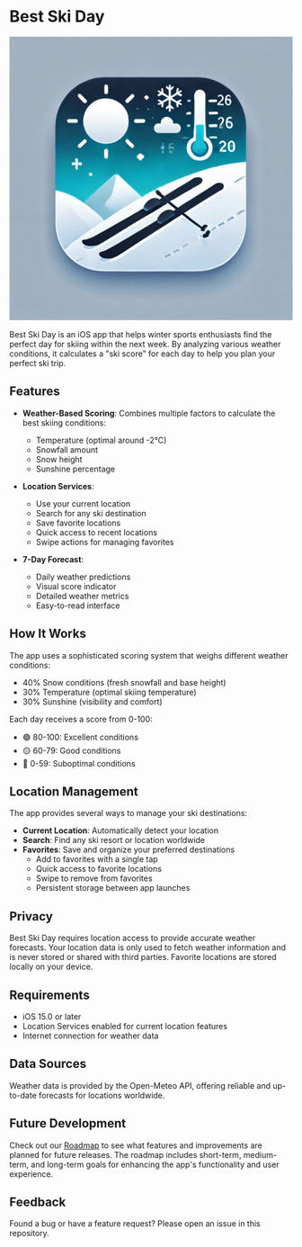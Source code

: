 # Best Ski Day

![appstoreicon](BestSkiDay/Assets.xcassets/AppIcon.appiconset/appstore%201.png)

Best Ski Day is an iOS app that helps winter sports enthusiasts find the perfect day for skiing within the next week. By analyzing various weather conditions, it calculates a "ski score" for each day to help you plan your perfect ski trip.

## Features

- **Weather-Based Scoring**: Combines multiple factors to calculate the best skiing conditions:
  - Temperature (optimal around -2°C)
  - Snowfall amount
  - Snow height
  - Sunshine percentage

- **Location Services**:
  - Use your current location
  - Search for any ski destination
  - Save favorite locations
  - Quick access to recent locations
  - Swipe actions for managing favorites

- **7-Day Forecast**:
  - Daily weather predictions
  - Visual score indicator
  - Detailed weather metrics
  - Easy-to-read interface

## How It Works

The app uses a sophisticated scoring system that weighs different weather conditions:
- 40% Snow conditions (fresh snowfall and base height)
- 30% Temperature (optimal skiing temperature)
- 30% Sunshine (visibility and comfort)

Each day receives a score from 0-100:
- 🟢 80-100: Excellent conditions
- 🟡 60-79: Good conditions
- 🔴 0-59: Suboptimal conditions

## Location Management

The app provides several ways to manage your ski destinations:
- **Current Location**: Automatically detect your location
- **Search**: Find any ski resort or location worldwide
- **Favorites**: Save and organize your preferred destinations
  - Add to favorites with a single tap
  - Quick access to favorite locations
  - Swipe to remove from favorites
  - Persistent storage between app launches

## Privacy

Best Ski Day requires location access to provide accurate weather forecasts. Your location data is only used to fetch weather information and is never stored or shared with third parties. Favorite locations are stored locally on your device.

## Requirements

- iOS 15.0 or later
- Location Services enabled for current location features
- Internet connection for weather data

## Data Sources

Weather data is provided by the Open-Meteo API, offering reliable and up-to-date forecasts for locations worldwide.

## Future Development

Check out our [Roadmap](ROADMAP.md) to see what features and improvements are planned for future releases. The roadmap includes short-term, medium-term, and long-term goals for enhancing the app's functionality and user experience.

## Feedback

Found a bug or have a feature request? Please open an issue in this repository.
